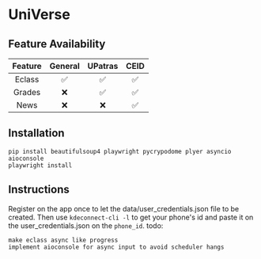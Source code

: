 # UniVerse

## Feature Availability

| Feature |      General       |      UPatras       |        CEID        |
| :-----: | :----------------: | :----------------: | :----------------: |
| Eclass  | :white_check_mark: | :white_check_mark: | :white_check_mark: |
| Grades  |        :x:         | :white_check_mark: | :white_check_mark: |
|  News   |        :x:         |        :x:         | :white_check_mark: |

## Installation

```
pip install beautifulsoup4 playwright pycrypodome plyer asyncio aioconsole
playwright install
```

## Instructions

Register on the app once to let the data/user_credentials.json file to be created. Then use `kdeconnect-cli -l` to get your phone's id and paste it on the user_credentials.json on the `phone_id`.
todo:

```
make eclass async like progress
implement aioconsole for async input to avoid scheduler hangs
```
